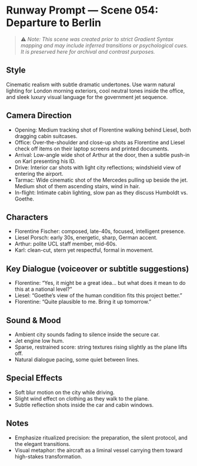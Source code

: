# Runway Prompt — Scene 054: Departure to Berlin

> ⚠️ *Note: This scene was created prior to strict Gradient Syntax mapping and may include inferred transitions or psychological cues. It is preserved here for archival and contrast purposes.*

## Style
Cinematic realism with subtle dramatic undertones. Use warm natural lighting for London morning exteriors, cool neutral tones inside the office, and sleek luxury visual language for the government jet sequence.

## Camera Direction
- Opening: Medium tracking shot of Florentine walking behind Liesel, both dragging cabin suitcases.
- Office: Over-the-shoulder and close-up shots as Florentine and Liesel check off items on their laptop screens and printed documents.
- Arrival: Low-angle wide shot of Arthur at the door, then a subtle push-in on Karl presenting his ID.
- Drive: Interior car shots with light city reflections; windshield view of entering the airport.
- Tarmac: Wide cinematic shot of the Mercedes pulling up beside the jet. Medium shot of them ascending stairs, wind in hair.
- In-flight: Intimate cabin lighting, slow pan as they discuss Humboldt vs. Goethe.

## Characters
- Florentine Fischer: composed, late-40s, focused, intelligent presence.
- Liesel Porsch: early 30s, energetic, sharp, German accent.
- Arthur: polite UCL staff member, mid-60s.
- Karl: clean-cut, stern yet respectful, formal in movement.

## Key Dialogue (voiceover or subtitle suggestions)
- Florentine: “Yes, it might be a great idea… but what does it mean to do this at a national level?”
- Liesel: “Goethe’s view of the human condition fits this project better.”
- Florentine: “Quite plausible to me. Bring it up tomorrow.”

## Sound & Mood
- Ambient city sounds fading to silence inside the secure car.
- Jet engine low hum.
- Sparse, restrained score: string textures rising slightly as the plane lifts off.
- Natural dialogue pacing, some quiet between lines.

## Special Effects
- Soft blur motion on the city while driving.
- Slight wind effect on clothing as they walk to the plane.
- Subtle reflection shots inside the car and cabin windows.

## Notes
- Emphasize ritualized precision: the preparation, the silent protocol, and the elegant transitions.
- Visual metaphor: the aircraft as a liminal vessel carrying them toward high-stakes transformation.
